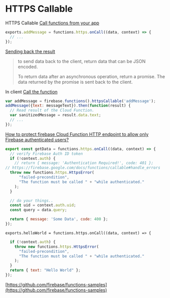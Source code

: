 # HTTPS Callable

HTTPS Callable [Call functions from your app](https://firebase.google.com/docs/functions/callable)

```javascript
exports.addMessage = functions.https.onCall((data, context) => {
  // ...
});
```

[Sending back the result](https://firebase.google.com/docs/functions/callable)

> to send data back to the client, return data that can be JSON encoded.
>
> To return data after an asynchronous operation, return a promise. The data returned by the promise is sent back to the client.

In client [Call the function](https://firebase.google.com/docs/functions/callable#call_the_function)

```javascript
var addMessage = firebase.functions().httpsCallable('addMessage');
addMessage({text: messageText}).then(function(result) {
  // Read result of the Cloud Function.
  var sanitizedMessage = result.data.text;
  // ...
});
```

[How to protect firebase Cloud Function HTTP endpoint to allow only Firebase authenticated users?](https://stackoverflow.com/questions/42751074/how-to-protect-firebase-cloud-function-http-endpoint-to-allow-only-firebase-auth)

```javascript
export const getData = functions.https.onCall((data, context) => {
  // verify Firebase Auth ID token
  if (!context.auth) {
    // return { message: 'Authentication Required!', code: 401 };
// https://firebase.google.com/docs/functions/callable#handle_errors
  throw new functions.https.HttpsError(
      "failed-precondition",
      "The function must be called " + "while authenticated."
    );
  }

  // do your things..
  const uid = context.auth.uid;
  const query = data.query;

  return { message: 'Some Data', code: 400 };
});
```

```
exports.helloWorld = functions.https.onCall((data, context) => {
```

```javascript
  if (!context.auth) {
    throw new functions.https.HttpsError(
      "failed-precondition",
      "The function must be called " + "while authenticated."
    );
  }
  return { text: "Hello World" };
});
```

  
[https://github.com/firebase/functions-samples](https://github.com/firebase/functions-samples)   
 


